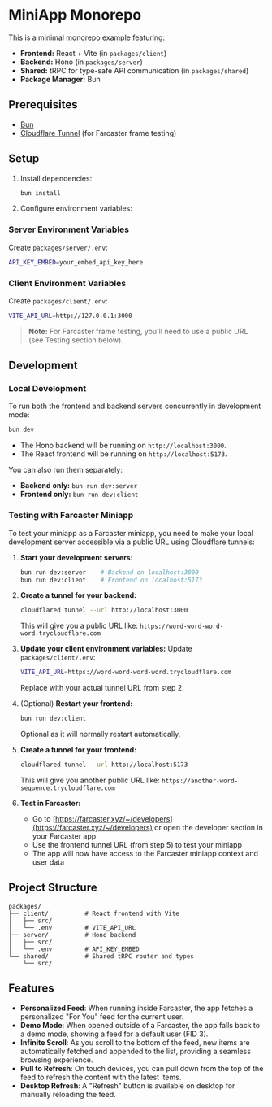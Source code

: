 # MiniApp Monorepo

This is a minimal monorepo example featuring:

- **Frontend:** React + Vite (in `packages/client`)
- **Backend:** Hono (in `packages/server`)
- **Shared:** tRPC for type-safe API communication (in `packages/shared`)
- **Package Manager:** Bun

## Prerequisites

- [Bun](https://bun.sh/)
- [Cloudflare Tunnel](https://developers.cloudflare.com/cloudflare-one/connections/connect-networks/downloads/) (for Farcaster frame testing)

## Setup

1. Install dependencies:
    ```bash
    bun install
    ```

2. Configure environment variables:

### Server Environment Variables

Create `packages/server/.env`:
```bash
API_KEY_EMBED=your_embed_api_key_here
```

### Client Environment Variables

Create `packages/client/.env`:
```bash
VITE_API_URL=http://127.0.0.1:3000
```

> **Note:** For Farcaster frame testing, you'll need to use a public URL (see Testing section below).

## Development

### Local Development

To run both the frontend and backend servers concurrently in development mode:

```bash
bun dev
```

- The Hono backend will be running on `http://localhost:3000`.
- The React frontend will be running on `http://localhost:5173`.

You can also run them separately:

- **Backend only:** `bun run dev:server`
- **Frontend only:** `bun run dev:client`

### Testing with Farcaster Miniapp

To test your miniapp as a Farcaster miniapp, you need to make your local development server accessible via a public URL using Cloudflare tunnels:

1. **Start your development servers:**
   ```bash
   bun run dev:server    # Backend on localhost:3000
   bun run dev:client    # Frontend on localhost:5173
   ```

2. **Create a tunnel for your backend:**
   ```bash
   cloudflared tunnel --url http://localhost:3000
   ```
   This will give you a public URL like: `https://word-word-word-word.trycloudflare.com`

3. **Update your client environment variables:**
   Update `packages/client/.env`:
   ```bash
   VITE_API_URL=https://word-word-word-word.trycloudflare.com
   ```
   Replace with your actual tunnel URL from step 2.

4. (Optional) **Restart your frontend:**
   ```bash
   bun run dev:client
   ```
   Optional as it will normally restart automatically.
5. **Create a tunnel for your frontend:**
   ```bash
   cloudflared tunnel --url http://localhost:5173
   ```
   This will give you another public URL like: `https://another-word-sequence.trycloudflare.com`

6. **Test in Farcaster:**
   - Go to [https://farcaster.xyz/~/developers](https://farcaster.xyz/~/developers) or open the developer section in your Farcaster app
   - Use the frontend tunnel URL (from step 5) to test your miniapp
   - The app will now have access to the Farcaster miniapp context and user data

## Project Structure

```
packages/
├── client/          # React frontend with Vite
│   ├── src/
│   └── .env         # VITE_API_URL
├── server/          # Hono backend
│   ├── src/
│   └── .env         # API_KEY_EMBED
└── shared/          # Shared tRPC router and types
    └── src/
```

## Features

- **Personalized Feed**: When running inside Farcaster, the app fetches a personalized "For You" feed for the current user.
- **Demo Mode**: When opened outside of a Farcaster, the app falls back to a demo mode, showing a feed for a default user (FID 3).
- **Infinite Scroll**: As you scroll to the bottom of the feed, new items are automatically fetched and appended to the list, providing a seamless browsing experience.
- **Pull to Refresh**: On touch devices, you can pull down from the top of the feed to refresh the content with the latest items.
- **Desktop Refresh**: A "Refresh" button is available on desktop for manually reloading the feed.
